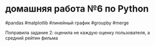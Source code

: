 # домашняя работа №6 по Python

#pandas #matplotlib #линейный график #groupby #merge

Поправила задание 2: оценила не каждую оценку пользователя, а средний рейтин фильма



